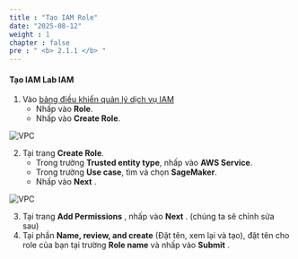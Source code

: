 ```yaml
---
title : "Tạo IAM Role"
date: "2025-08-12"
weight : 1
chapter : false
pre : " <b> 2.1.1 </b> "
---
```



#### Tạo IAM **Lab IAM**
1. Vào [bảng điều khiển quản lý dịch vụ IAM](https://console.aws.amazon.com/iam/home)
   + Nhấp vào **Role**.
   + Nhấp vào **Create Role**.

![VPC](datascienceplatformwtihjupyterandsagemaker/images/2.prerequisite/001-IAM.png)

2. Tại trang **Create Role**.
   + Trong trường **Trusted entity type**, nhấp vào **AWS Service**.
   + Trong trường **Use case**, tìm và chọn **SageMaker**.
   + Nhấp vào **Next** .

![VPC](datascienceplatformwtihjupyterandsagemaker/images/2.prerequisite/002-IAM.png)

3. Tại trang **Add Permissions** , nhấp vào **Next** . (chúng ta sẽ chỉnh sửa sau)
4. Tại phần **Name, review, and create** (Đặt tên, xem lại và tạo), đặt tên cho role của bạn tại trường **Role name** và nhấp vào **Submit** .